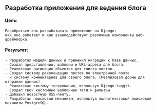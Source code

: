 ## Разработка приложения для ведения блога

#### Цель:
    Разобраться как разрабатывать приложение на Django:
    как оно работает и как взаимодействуют различные компоненты веб-фреймворка.

#### Результат:
    - Разработал модели данных и применил миграции к базе данных.
      Создал представления, шаблоны и URL-адреса для блога.
    - Реализовал пагинацию объектов для списка постов.
    - Создал систему рекомендации постов по электронной почте
      и систему комментариев для своего блога. (Реализовал формы для отправки данных)
    - Реализовал систему тегирования, используя Django-taggit.
      Создал свои кастомные шаблонные теги и фильтры.
    - Добавил новостную RSS-ленту.
    - Разработал поисковый механизм, используя полнотекстовый поисковый механизм PostgreSQL.
